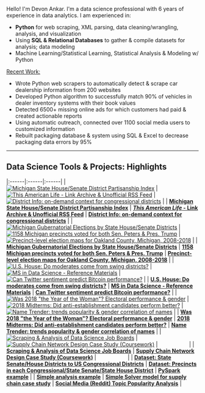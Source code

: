 Hello! I'm Devon Ankar. I'm a data science professional with 6 years of experience in data analytics. I am experienced in:

* **Python** for web scraping, XML parsing, data cleaning/wrangling, analysis, and visualization
* Using **SQL & Relational Databases** to gather & compile datasets for analysis; data modeling
* Machine Learning/Statistical Learning, Statistical Analysis & Modeling w/ Python

[Recent Work:](/resume)

* Wrote Python web scrapers to automatically detect & scrape car dealership information from 200 websites
* Developed Python algorithm to successfully match 90% of vehicles in dealer inventory systems with their book values
* Detected 6500+ missing online ads for which customers had paid & created actionable reports
* Using automatic outreach, connected over 1100 social media users to customized information
* Rebuilt packaging database & system using SQL & Excel to decrease packaging data errors by 95%

***

## Data Science Tools & Projects: Highlights

<!-- BEGIN HIGHLIGHTS -->

|:------|:------|:------|
| [![Michigan State House/Senate District Partisanship Index](/thumbs/mi-partisanship-index.png)](https://github.com/dcadata/michigan-district-partisanship-index) | [![*This American Life* - Link Archive & Unofficial RSS Feed](/thumbs/tal1.png)](/this-american-life-archive/) | [![District Info: on-demand context for congressional districts](/thumbs/district-info.png)](http://ballot.ankar.io) |
| **[Michigan State House/Senate District Partisanship Index](https://github.com/dcadata/michigan-district-partisanship-index)** | **[*This American Life* - Link Archive & Unofficial RSS Feed](/this-american-life-archive/)** | **[District Info: on-demand context for congressional districts](http://ballot.ankar.io)** |
| [![Michigan Gubernatorial Elections by State House/Senate Districts](/thumbs/mi-gubernatorial-by-district.png)](https://github.com/dcadata/michigan-district-partisanship-index/blob/master/gubernatorial-elections.md) | [![1158 Michigan precincts voted for both Sen. Peters & Pres. Trump](/thumbs/peters-trump.png)](https://github.com/dcadata/michigan-district-partisanship-index/blob/master/peters-vs-trump.md) | [![Precinct-level election maps for Oakland County, Michigan, 2008-2018](/thumbs/oakland-county.png)](https://github.com/dcadata/michigan-district-partisanship-index/tree/master/_oakland-county#oakland-county-precinct-level-election-maps) |
| **[Michigan Gubernatorial Elections by State House/Senate Districts](https://github.com/dcadata/michigan-district-partisanship-index/blob/master/gubernatorial-elections.md)** | **[1158 Michigan precincts voted for both Sen. Peters & Pres. Trump](https://github.com/dcadata/michigan-district-partisanship-index/blob/master/peters-vs-trump.md)** | **[Precinct-level election maps for Oakland County, Michigan, 2008-2018](https://github.com/dcadata/michigan-district-partisanship-index/tree/master/_oakland-county#oakland-county-precinct-level-election-maps)** |
| [![U.S. House: Do moderates come from swing districts?](/thumbs/2018-midterms1.png)](/politics-elections/2018-midterms/) | [![MS in Data Science - Reference Materials](/thumbs/ms-goodbelly.png)](/ms) | [![Can Twitter sentiment predict Bitcoin performance?](/thumbs/twitter-bitcoin.png)](/social-media/twitter-sentiment-predict-bitcoin) |
| **[U.S. House: Do moderates come from swing districts?](/politics-elections/2018-midterms/)** | **[MS in Data Science - Reference Materials](/ms)** | **[Can Twitter sentiment predict Bitcoin performance?](/social-media/twitter-sentiment-predict-bitcoin)** |
| [![Was 2018 "the Year of the Woman"? Electoral performance & gender](/thumbs/2018-midterms3.png)](/politics-elections/2018-midterms/women-candidates-emily-susan) | [![2018 Midterms: Did anti-establishment candidates perform better?](/thumbs/2018-midterms2.png)](/politics-elections/2018-midterms/anti-establishment-democrats) | [![Name Trender: trends popularity & gender correlation of names](/thumbs/names.png)](/excel-tools/name-popularity-gender-correlation-trends/) |
| **[Was 2018 "the Year of the Woman"? Electoral performance & gender](/politics-elections/2018-midterms/women-candidates-emily-susan)** | **[2018 Midterms: Did anti-establishment candidates perform better?](/politics-elections/2018-midterms/anti-establishment-democrats)** | **[Name Trender: trends popularity & gender correlation of names](/excel-tools/name-popularity-gender-correlation-trends/)** |
| [![Scraping & Analysis of Data Science Job Boards](/thumbs/jobmap.png)](/data-science/dse6000-scraping-analysis-job-boards/) | [![Supply Chain Network Design Case Study (Coursework)](/thumbs/scmap.png)](/data-science/dsb6200-supply-chain-network-design/) | &nbsp; &nbsp; &nbsp; &nbsp; &nbsp; &nbsp; &nbsp; &nbsp; &nbsp; &nbsp;  |
| **[Scraping & Analysis of Data Science Job Boards](/data-science/dse6000-scraping-analysis-job-boards/)** | **[Supply Chain Network Design Case Study (Coursework)](/data-science/dsb6200-supply-chain-network-design/)** | &nbsp; &nbsp; &nbsp; &nbsp; &nbsp; &nbsp; &nbsp; &nbsp; &nbsp; &nbsp;  |
| **[Dataset: State Senate/House Districts to US Congressional Districts](/downballot-data/state-federal-districts)** | **[Dataset: Precincts in each Congressional/State Senate/State House District](/downballot-data/precinct-district-links)** | **[PySpark example](/data-science/dse6000-a3-pyspark)** |
| **[Simple analysis example](/data-science/dse6000-a1-simple-analysis)** | **[Simple Solver model for supply chain case study](/data-science/dsb6200-simple-solver-model)** | **[Social Media (Reddit) Topic Popularity Analysis](/social-media/reddit-birth-control)** |

<!-- ### Additional Files & Reference

* **[Dataset: State Senate/House Districts to US Congressional Districts](https://github.com/dcadata/election-data-files/tree/master/state-federal-districts#state-federal-districts)**
* **[Dataset: Precincts in each Congressional/State Senate/State House District](https://github.com/dcadata/election-data-files/tree/master/precinct-district-links#precinct-district-links)**
* [PySpark example](/data-science/dse6000-a3-pyspark)
* [Simple analysis example](/data-science/dse6000-a1-simple-analysis)
* [Simple Solver model for supply chain case study](/data-science/dsb6200-simple-solver-model)
* [MS in Data Science - Course Materials](/ms) -->

<!-- END HIGHLIGHTS -->